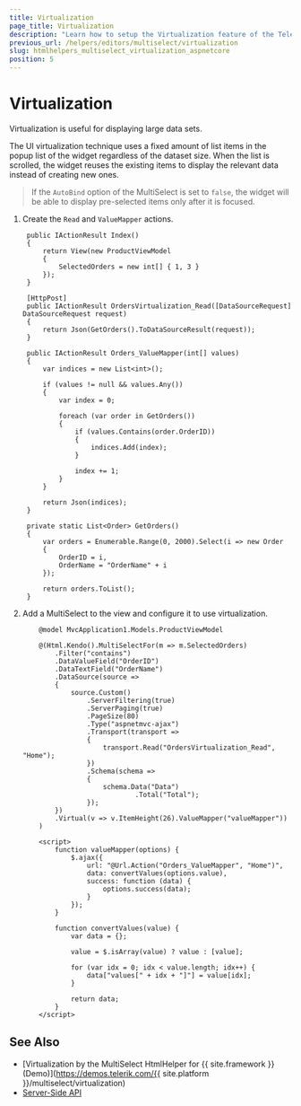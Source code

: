 ```yaml
---
title: Virtualization
page_title: Virtualization
description: "Learn how to setup the Virtualization feature of the Telerik UI MultiSelect component for {{ site.framework }}."
previous_url: /helpers/editors/multiselect/virtualization
slug: htmlhelpers_multiselect_virtualization_aspnetcore
position: 5
---
```


# Virtualization

Virtualization is useful for displaying large data sets.

The UI virtualization technique uses a fixed amount of list items in the popup list of the widget regardless of the dataset size. When the list is scrolled, the widget reuses the existing items to display the relevant data instead of creating new ones.

> If the `AutoBind` option of the MultiSelect is set to `false`, the widget will be able to display pre-selected items only after it is focused.

1. Create the `Read` and `ValueMapper` actions.

        public IActionResult Index()
        {
            return View(new ProductViewModel
            {
                SelectedOrders = new int[] { 1, 3 }
            });
        }

        [HttpPost]
        public IActionResult OrdersVirtualization_Read([DataSourceRequest] DataSourceRequest request)
        {
            return Json(GetOrders().ToDataSourceResult(request));
        }

        public IActionResult Orders_ValueMapper(int[] values)
        {
            var indices = new List<int>();

            if (values != null && values.Any())
            {
                var index = 0;

                foreach (var order in GetOrders())
                {
                    if (values.Contains(order.OrderID))
                    {
                        indices.Add(index);
                    }

                    index += 1;
                }
            }

            return Json(indices);
        }

        private static List<Order> GetOrders()
        {
            var orders = Enumerable.Range(0, 2000).Select(i => new Order
            {
                OrderID = i,
                OrderName = "OrderName" + i
            });

            return orders.ToList();
        }

1. Add a MultiSelect to the view and configure it to use virtualization.

    ```HtmlHelper
        @model MvcApplication1.Models.ProductViewModel

        @(Html.Kendo().MultiSelectFor(m => m.SelectedOrders)
            .Filter("contains")
            .DataValueField("OrderID")
            .DataTextField("OrderName")
            .DataSource(source =>
            {
                source.Custom()
                    .ServerFiltering(true)
                    .ServerPaging(true)
                    .PageSize(80)
                    .Type("aspnetmvc-ajax")
                    .Transport(transport =>
                    {
                        transport.Read("OrdersVirtualization_Read", "Home");
                    })
                    .Schema(schema =>
                    {
                        schema.Data("Data")
                                .Total("Total");
                    });
            })
            .Virtual(v => v.ItemHeight(26).ValueMapper("valueMapper"))
        )

        <script>
            function valueMapper(options) {
                $.ajax({
                    url: "@Url.Action("Orders_ValueMapper", "Home")",
                    data: convertValues(options.value),
                    success: function (data) {
                        options.success(data);
                    }
                });
            }

            function convertValues(value) {
                var data = {};

                value = $.isArray(value) ? value : [value];

                for (var idx = 0; idx < value.length; idx++) {
                    data["values[" + idx + "]"] = value[idx];
                }

                return data;
            }
        </script>
    ```
## See Also

* [Virtualization by the MultiSelect HtmlHelper for {{ site.framework }} (Demo)](https://demos.telerik.com/{{ site.platform }}/multiselect/virtualization)
* [Server-Side API](/api/multiselect)
